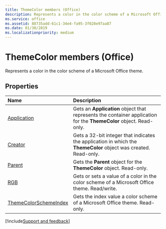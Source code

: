 ```yaml
---
title: ThemeColor members (Office)
description: Represents a color in the color scheme of a Microsoft Office theme.
ms.service: office
ms.assetid: 88735add-61c1-34e4-fa95-3f028e97aa87
ms.date: 01/30/2019
ms.localizationpriority: medium
---
```



# ThemeColor members (Office)

Represents a color in the color scheme of a Microsoft Office theme.


## Properties

|Name|Description|
|:-----|:-----|
|[Application](../../Office.ThemeColor.Application.md)|Gets an **Application** object that represents the container application for the **ThemeColor** object. Read-only.|
|[Creator](../../Office.ThemeColor.Creator.md)|Gets a 32-bit integer that indicates the application in which the **ThemeColor** object was created. Read-only.|
|[Parent](../../Office.ThemeColor.Parent.md)|Gets the **Parent** object for the **ThemeColor** object. Read-only.|
|[RGB](../../Office.ThemeColor.RGB.md)|Gets or sets a value of a color in the color scheme of a Microsoft Office theme. Read/write.|
|[ThemeColorSchemeIndex](../../Office.ThemeColor.ThemeColorSchemeIndex.md)|Gets the index value a color scheme of a Microsoft Office theme. Read-only.|

[!include[Support and feedback](~/includes/feedback-boilerplate.md)]